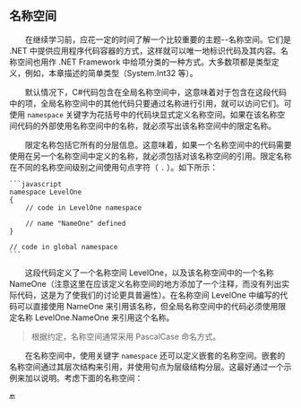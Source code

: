 ## 名称空间

&emsp;&emsp;在继续学习前，应花一定的时间了解一个比较重要的主题--名称空间。它们是 .NET 中提供应用程序代码容器的方式，这样就可以唯一地标识代码及其内容。名称空间也用作 .NET Framework 中给项分类的一种方式。大多数项都是类型定义，例如，本章描述的简单类型（System.Int32 等）。

&emsp;&emsp;默认情况下，C#代码包含在全局名称空间中，这意味着对于包含在这段代码中的项，全局名称空间中的其他代码只要通过名称进行引用，就可以访问它们。可使用 `namespace` 关键字为花括号中的代码块显式定义名称空间。如果在该名称空间代码的外部使用名称空间中的名称，就必须写出该名称空间中的限定名称。

&emsp;&emsp;限定名称包括它所有的分层信息。这意味着，如果一个名称空间中的代码需要使用在另一个名称空间中定义的名称，就必须包括对该名称空间的引用。限定名称在不同的名称空间级别之间使用句点字符（ `.` ）。如下所示：

    ```javascript
    namespace LevelOne
    {
        // code in LevelOne namespace

        // name "NameOne" defined
    }

    // code in global namespace
    ```

&emsp;&emsp;这段代码定义了一个名称空间 LevelOne，以及该名称空间中的一个名称 NameOne（注意这里在应该定义名称空间的地方添加了一个注释，而没有列出实际代码，这是为了使我们的讨论更具普遍性）。在名称空间 LevelOne 中编写的代码可以直接使用 NameOne 来引用该名称，但全局名称空间中的代码必须使用限定名称 LevelOne.NameOne 来引用这个名称。

> 根据约定，名称空间通常采用 PascalCase 命名方式。

&emsp;&emsp;在名称空间中，使用关键字 `namespace` 还可以定义嵌套的名称空间。嵌套的名称空间通过其层次结构来引用，并使用句点为层级结构分层。这最好通过一个示例来加以说明。考虑下面的名称空间：













🔚

